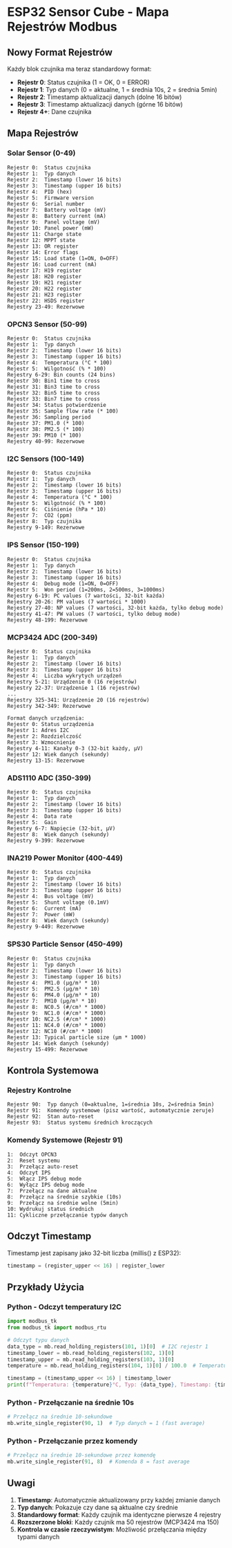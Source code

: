 # ESP32 Sensor Cube - Mapa Rejestrów Modbus

## Nowy Format Rejestrów

Każdy blok czujnika ma teraz standardowy format:
- **Rejestr 0**: Status czujnika (1 = OK, 0 = ERROR)
- **Rejestr 1**: Typ danych (0 = aktualne, 1 = średnia 10s, 2 = średnia 5min)
- **Rejestr 2**: Timestamp aktualizacji danych (dolne 16 bitów)
- **Rejestr 3**: Timestamp aktualizacji danych (górne 16 bitów)
- **Rejestr 4+**: Dane czujnika

## Mapa Rejestrów

### Solar Sensor (0-49)
```
Rejestr 0:  Status czujnika
Rejestr 1:  Typ danych
Rejestr 2:  Timestamp (lower 16 bits)
Rejestr 3:  Timestamp (upper 16 bits)
Rejestr 4:  PID (hex)
Rejestr 5:  Firmware version
Rejestr 6:  Serial number
Rejestr 7:  Battery voltage (mV)
Rejestr 8:  Battery current (mA)
Rejestr 9:  Panel voltage (mV)
Rejestr 10: Panel power (mW)
Rejestr 11: Charge state
Rejestr 12: MPPT state
Rejestr 13: OR register
Rejestr 14: Error flags
Rejestr 15: Load state (1=ON, 0=OFF)
Rejestr 16: Load current (mA)
Rejestr 17: H19 register
Rejestr 18: H20 register
Rejestr 19: H21 register
Rejestr 20: H22 register
Rejestr 21: H23 register
Rejestr 22: HSDS register
Rejestry 23-49: Rezerwowe
```

### OPCN3 Sensor (50-99)
```
Rejestr 0:  Status czujnika
Rejestr 1:  Typ danych
Rejestr 2:  Timestamp (lower 16 bits)
Rejestr 3:  Timestamp (upper 16 bits)
Rejestr 4:  Temperatura (°C * 100)
Rejestr 5:  Wilgotność (% * 100)
Rejestry 6-29: Bin counts (24 bins)
Rejestr 30: Bin1 time to cross
Rejestr 31: Bin3 time to cross
Rejestr 32: Bin5 time to cross
Rejestr 33: Bin7 time to cross
Rejestr 34: Status potwierdzenie
Rejestr 35: Sample flow rate (* 100)
Rejestr 36: Sampling period
Rejestr 37: PM1.0 (* 100)
Rejestr 38: PM2.5 (* 100)
Rejestr 39: PM10 (* 100)
Rejestry 40-99: Rezerwowe
```

### I2C Sensors (100-149)
```
Rejestr 0:  Status czujnika
Rejestr 1:  Typ danych
Rejestr 2:  Timestamp (lower 16 bits)
Rejestr 3:  Timestamp (upper 16 bits)
Rejestr 4:  Temperatura (°C * 100)
Rejestr 5:  Wilgotność (% * 100)
Rejestr 6:  Ciśnienie (hPa * 10)
Rejestr 7:  CO2 (ppm)
Rejestr 8:  Typ czujnika
Rejestry 9-149: Rezerwowe
```

### IPS Sensor (150-199)
```
Rejestr 0:  Status czujnika
Rejestr 1:  Typ danych
Rejestr 2:  Timestamp (lower 16 bits)
Rejestr 3:  Timestamp (upper 16 bits)
Rejestr 4:  Debug mode (1=ON, 0=OFF)
Rejestr 5:  Won period (1=200ms, 2=500ms, 3=1000ms)
Rejestry 6-19: PC values (7 wartości, 32-bit każda)
Rejestry 20-26: PM values (7 wartości * 1000)
Rejestry 27-40: NP values (7 wartości, 32-bit każda, tylko debug mode)
Rejestry 41-47: PW values (7 wartości, tylko debug mode)
Rejestry 48-199: Rezerwowe
```

### MCP3424 ADC (200-349)
```
Rejestr 0:  Status czujnika
Rejestr 1:  Typ danych
Rejestr 2:  Timestamp (lower 16 bits)
Rejestr 3:  Timestamp (upper 16 bits)
Rejestr 4:  Liczba wykrytych urządzeń
Rejestry 5-21: Urządzenie 0 (16 rejestrów)
Rejestry 22-37: Urządzenie 1 (16 rejestrów)
...
Rejestry 325-341: Urządzenie 20 (16 rejestrów)
Rejestry 342-349: Rezerwowe

Format danych urządzenia:
Rejestr 0: Status urządzenia
Rejestr 1: Adres I2C
Rejestr 2: Rozdzielczość
Rejestr 3: Wzmocnienie
Rejestry 4-11: Kanały 0-3 (32-bit każdy, µV)
Rejestr 12: Wiek danych (sekundy)
Rejestry 13-15: Rezerwowe
```

### ADS1110 ADC (350-399)
```
Rejestr 0:  Status czujnika
Rejestr 1:  Typ danych
Rejestr 2:  Timestamp (lower 16 bits)
Rejestr 3:  Timestamp (upper 16 bits)
Rejestr 4:  Data rate
Rejestr 5:  Gain
Rejestry 6-7: Napięcie (32-bit, µV)
Rejestr 8:  Wiek danych (sekundy)
Rejestry 9-399: Rezerwowe
```

### INA219 Power Monitor (400-449)
```
Rejestr 0:  Status czujnika
Rejestr 1:  Typ danych
Rejestr 2:  Timestamp (lower 16 bits)
Rejestr 3:  Timestamp (upper 16 bits)
Rejestr 4:  Bus voltage (mV)
Rejestr 5:  Shunt voltage (0.1mV)
Rejestr 6:  Current (mA)
Rejestr 7:  Power (mW)
Rejestr 8:  Wiek danych (sekundy)
Rejestry 9-449: Rezerwowe
```

### SPS30 Particle Sensor (450-499)
```
Rejestr 0:  Status czujnika
Rejestr 1:  Typ danych
Rejestr 2:  Timestamp (lower 16 bits)
Rejestr 3:  Timestamp (upper 16 bits)
Rejestr 4:  PM1.0 (µg/m³ * 10)
Rejestr 5:  PM2.5 (µg/m³ * 10)
Rejestr 6:  PM4.0 (µg/m³ * 10)
Rejestr 7:  PM10 (µg/m³ * 10)
Rejestr 8:  NC0.5 (#/cm³ * 1000)
Rejestr 9:  NC1.0 (#/cm³ * 1000)
Rejestr 10: NC2.5 (#/cm³ * 1000)
Rejestr 11: NC4.0 (#/cm³ * 1000)
Rejestr 12: NC10 (#/cm³ * 1000)
Rejestr 13: Typical particle size (µm * 1000)
Rejestr 14: Wiek danych (sekundy)
Rejestry 15-499: Rezerwowe
```

## Kontrola Systemowa

### Rejestry Kontrolne
```
Rejestr 90:  Typ danych (0=aktualne, 1=średnia 10s, 2=średnia 5min)
Rejestr 91:  Komendy systemowe (pisz wartość, automatycznie zeruje)
Rejestr 92:  Stan auto-reset
Rejestr 93:  Status systemu średnich kroczących
```

### Komendy Systemowe (Rejestr 91)
```
1:  Odczyt OPCN3
2:  Reset systemu
3:  Przełącz auto-reset
4:  Odczyt IPS
5:  Włącz IPS debug mode
6:  Wyłącz IPS debug mode
7:  Przełącz na dane aktualne
8:  Przełącz na średnie szybkie (10s)
9:  Przełącz na średnie wolne (5min)
10: Wydrukuj status średnich
11: Cykliczne przełączanie typów danych
```

## Odczyt Timestamp

Timestamp jest zapisany jako 32-bit liczba (millis() z ESP32):
```python
timestamp = (register_upper << 16) | register_lower
```

## Przykłady Użycia

### Python - Odczyt temperatury I2C
```python
import modbus_tk
from modbus_tk import modbus_rtu

# Odczyt typu danych
data_type = mb.read_holding_registers(101, 1)[0]  # I2C rejestr 1
timestamp_lower = mb.read_holding_registers(102, 1)[0]
timestamp_upper = mb.read_holding_registers(103, 1)[0]
temperature = mb.read_holding_registers(104, 1)[0] / 100.0  # Temperatura

timestamp = (timestamp_upper << 16) | timestamp_lower
print(f"Temperatura: {temperature}°C, Typ: {data_type}, Timestamp: {timestamp}")
```

### Python - Przełączanie na średnie 10s
```python
# Przełącz na średnie 10-sekundowe
mb.write_single_register(90, 1)  # Typ danych = 1 (fast average)
```

### Python - Przełączanie przez komendy
```python
# Przełącz na średnie 10-sekundowe przez komendę
mb.write_single_register(91, 8)  # Komenda 8 = fast average
```

## Uwagi

1. **Timestamp**: Automatycznie aktualizowany przy każdej zmianie danych
2. **Typ danych**: Pokazuje czy dane są aktualne czy średnie
3. **Standardowy format**: Każdy czujnik ma identyczne pierwsze 4 rejestry
4. **Rozszerzone bloki**: Każdy czujnik ma 50 rejestrów (MCP3424 ma 150)
5. **Kontrola w czasie rzeczywistym**: Możliwość przełączania między typami danych 